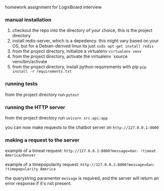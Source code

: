 homework assignment for LogixBoard interview

### manual installation

1. checkout the repo into the directory of your choice, this is the project directory
2. install redis-server, which is a depedency. this might vary based on your OS, but for a Debian-derived linux its just `sudo apt-get install redis`
3. from the project directory, initialize a virtualenv `virtualenv venv`
4. from the project directory, activate the virtualenv `source venv/bin/activate
5. from the project directory, install python requirements with pip `pip install -r requirements.txt`

### running tests

from the project directory run `pytest`

### running the HTTP server

from the project directory run `uvicorn src.api:app`

you can now make requests to the chatbot server on `http://127.0.0.1:8000`

### making a request to the server

example of a timeat request: `http://127.0.0.1:8000?message=dan: !timeat America/Denver`

example of a timepopularity request: `http://127.0.0.1:8000?message=dan: !timepopularity America`

the querystring paramenter `message` is required, and the server will return an error response if it's not present. 
